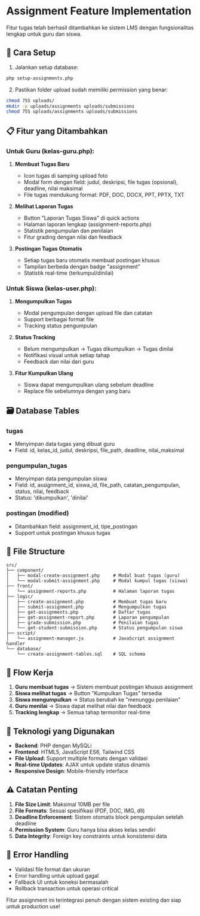 # Assignment Feature Implementation

Fitur tugas telah berhasil ditambahkan ke sistem LMS dengan fungsionalitas lengkap untuk guru dan siswa.

## 🚀 Cara Setup

1. Jalankan setup database:
```bash
php setup-assignments.php
```

2. Pastikan folder upload sudah memiliki permission yang benar:
```bash
chmod 755 uploads/
mkdir -p uploads/assignments uploads/submissions
chmod 755 uploads/assignments uploads/submissions
```

## 📋 Fitur yang Ditambahkan

### Untuk Guru (kelas-guru.php):

1. **Membuat Tugas Baru**
   - Icon tugas di samping upload foto
   - Modal form dengan field: judul, deskripsi, file tugas (opsional), deadline, nilai maksimal
   - File tugas mendukung format: PDF, DOC, DOCX, PPT, PPTX, TXT

2. **Melihat Laporan Tugas**
   - Button "Laporan Tugas Siswa" di quick actions
   - Halaman laporan lengkap (assignment-reports.php)
   - Statistik pengumpulan dan penilaian
   - Fitur grading dengan nilai dan feedback

3. **Postingan Tugas Otomatis**
   - Setiap tugas baru otomatis membuat postingan khusus
   - Tampilan berbeda dengan badge "assignment"
   - Statistik real-time (terkumpul/dinilai)

### Untuk Siswa (kelas-user.php):

1. **Mengumpulkan Tugas**
   - Modal pengumpulan dengan upload file dan catatan
   - Support berbagai format file
   - Tracking status pengumpulan

2. **Status Tracking**
   - Belum mengumpulkan → Tugas dikumpulkan → Tugas dinilai
   - Notifikasi visual untuk setiap tahap
   - Feedback dan nilai dari guru

3. **Fitur Kumpulkan Ulang**
   - Siswa dapat mengumpulkan ulang sebelum deadline
   - Replace file sebelumnya dengan yang baru

## 🗃️ Database Tables

### tugas
- Menyimpan data tugas yang dibuat guru
- Field: id, kelas_id, judul, deskripsi, file_path, deadline, nilai_maksimal

### pengumpulan_tugas
- Menyimpan data pengumpulan siswa
- Field: id, assignment_id, siswa_id, file_path, catatan_pengumpulan, status, nilai, feedback
- Status: 'dikumpulkan', 'dinilai'

### postingan (modified)
- Ditambahkan field: assignment_id, tipe_postingan
- Support untuk postingan khusus tugas

## 📁 File Structure

```
src/
├── component/
│   ├── modal-create-assignment.php     # Modal buat tugas (guru)
│   └── modal-submit-assignment.php     # Modal kumpul tugas (siswa)
├── front/
│   └── assignment-reports.php          # Halaman laporan tugas
├── logic/
│   ├── create-assignment.php           # Membuat tugas baru
│   ├── submit-assignment.php           # Mengumpulkan tugas
│   ├── get-assignments.php             # Daftar tugas
│   ├── get-assignment-report.php       # Laporan pengumpulan
│   ├── grade-submission.php            # Penilaian tugas
│   └── get-student-submission.php      # Status pengumpulan siswa
├── script/
│   └── assignment-manager.js           # JavaScript assignment handler
└── database/
    └── create-assignment-tables.sql    # SQL schema
```

## 🎯 Flow Kerja

1. **Guru membuat tugas** → Sistem membuat postingan khusus assignment
2. **Siswa melihat tugas** → Button "Kumpulkan Tugas" tersedia
3. **Siswa mengumpulkan** → Status berubah ke "menunggu penilaian"
4. **Guru menilai** → Siswa dapat melihat nilai dan feedback
5. **Tracking lengkap** → Semua tahap termonitor real-time

## 🔧 Teknologi yang Digunakan

- **Backend**: PHP dengan MySQLi
- **Frontend**: HTML5, JavaScript ES6, Tailwind CSS
- **File Upload**: Support multiple formats dengan validasi
- **Real-time Updates**: AJAX untuk update status dinamis
- **Responsive Design**: Mobile-friendly interface

## ⚠️ Catatan Penting

1. **File Size Limit**: Maksimal 10MB per file
2. **File Formats**: Sesuai spesifikasi (PDF, DOC, IMG, dll)
3. **Deadline Enforcement**: Sistem otomatis block pengumpulan setelah deadline
4. **Permission System**: Guru hanya bisa akses kelas sendiri
5. **Data Integrity**: Foreign key constraints untuk konsistensi data

## 🐛 Error Handling

- Validasi file format dan ukuran
- Error handling untuk upload gagal
- Fallback UI untuk koneksi bermasalah
- Rollback transaction untuk operasi critical

Fitur assignment ini terintegrasi penuh dengan sistem existing dan siap untuk production use!
